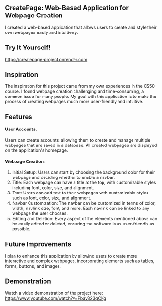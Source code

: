## CreatePage: Web-Based Application for Webpage Creation
I created a web-based application that allows users to create and style their own webpages easily and intuitively.

## Try It Yourself!
https://createpage-project.onrender.com

## Inspiration
The inspiration for this project came from my own experiences in the CS50 course. I found webpage creation challenging and time-consuming, a common issue for many people. My goal with this application is to make the process of creating webpages much more user-friendly and intuitive.

## Features

#### User Accounts:
Users can create accounts, allowing them to create and manage multiple webpages that are saved in a database. All created webpages are displayed on the application's homepage.

#### Webpage Creation:

1. Initial Setup: Users can start by choosing the background color for their webpage and deciding whether to enable a navbar.
2. Title: Each webpage can have a title at the top, with customizable styles including font, color, size, and alignment.
3. Text: Users can add text to their webpages with customizable styles such as font, color, size, and alignment.
4. Navbar Customization: The navbar can be customized in terms of color, width, navlink size, font, and more. Each navlink can be linked to any webpage the user chooses.
5. Editing and Deletion: Every aspect of the elements mentioned above can be easily edited or deleted, ensuring the software is as user-friendly as possible.

## Future Improvements
I plan to enhance this application by allowing users to create more interactive and complex webpages, incorporating elements such as tables, forms, buttons, and images.

## Demonstration
Watch a video demonstration of the project here: https://www.youtube.com/watch?v=Fbav823qCKg
